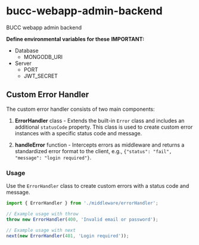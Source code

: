 # bucc-webapp-admin-backend

BUCC webapp admin backend

**Define environmental variables for these**
**IMPORTANT:**

- Database
  - MONGODB_URI
- Server
  - PORT
  - JWT_SECRET

## Custom Error Handler

The custom error handler consists of two main components:

1. **ErrorHandler** class - Extends the built-in `Error` class and includes an additional `statusCode` property. This class is used to create custom error instances with a specific status code and message.

2. **handleError** function - Intercepts errors as middleware and returns a standardized error format to the client, e.g., `{"status": "fail", "message": "login required"}`.

### Usage

Use the `ErrorHandler` class to create custom errors with a status code and message.

```typescript
import { ErrorHandler } from './middleware/errorHandler';

// Example usage with throw
throw new ErrorHandler(400, 'Invalid email or password');

// Example usage with next
next(new ErrorHandler(401, 'Login required'));
